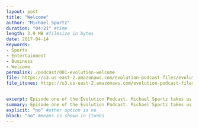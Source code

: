 ```yaml
---
layout: post
title: "Welcome"
author: "Michael Spartz"
duration: "04:21" #time
length: 3.9 MB #filesize in bytes
date: 2017-04-14
keywords:
- Sports
- Entertainment
- Business
- Welcome
permalink: /podcast/001-evolution-welcome
file: https://s3.us-east-2.amazonaws.com/evolution-podcast-files/evolution-2017/001-evolution-welcome.mp3
file_itunes: https://s3.us-east-2.amazonaws.com/evolution-podcast-files/evolution-2017/001-evolution-podcast.m4a


excerpt: Episode one of the Evolution Podcast. Michael Spartz takes us on an exciting preview of the coming and the amazing line up of interviews to come. We look forward to our launch on May 1st of 2017!
summary: Episode one of the Evolution Podcast. Michael Spartz takes us on an exciting preview of the coming and the amazing line up of interviews to come. We look forward to our launch on May 1st of 2017!
explicit: "no" #other option is no
block: "no" #means is shown in itunes
---
```

